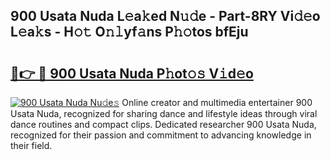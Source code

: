 ## 900 Usata Nuda L𝚎a𝚔ed N𝚞𝚍e - Part-8RY Vi𝚍𝚎o L𝚎a𝚔s - H𝚘𝚝 O𝚗𝚕yf𝚊ns P𝚑𝚘tos bfEju

# <h2><a href="http://kfcfg1.oniu.top/?m=900+Usata+Nuda">🔗👉 🔴 900 Usata Nuda P𝚑ot𝚘𝚜 V𝚒d𝚎o</a></h2>

[![900 Usata Nuda Nu𝚍e𝚜](https://i.imgur.com/0qMVB7G.gif)](http://kfcfg1.oniu.top/?m=900+Usata+Nuda)
Online creator and multimedia entertainer 900 Usata Nuda, recognized for sharing dance and lifestyle ideas through viral dance routines and compact clips. Dedicated researcher 900 Usata Nuda, recognized for their passion and commitment to advancing knowledge in their field.  
